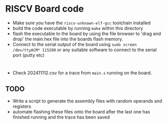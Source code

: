 # RISCV Board code

- Make sure you have the `riscv-unknown-elf-gcc` toolchain installed
- build the code executable by running `make` within this directory
- flash the executable to the board by using the file browser to 'drag and drop' the main.hex file into the boards flash memory.
- Connect to the serial output of the board using `sudo screen /dev/ttyACM* 115200` or any suitable software to connect to the serial port (putty etc)

# 
- Check 202411112.csv for a trace from `main.s` running on the board.


## TODO
- Write a script to generate the assembly files with random operands and registers
- automate flashing these files onto the board after the last one has finished running and the trace has been saved
